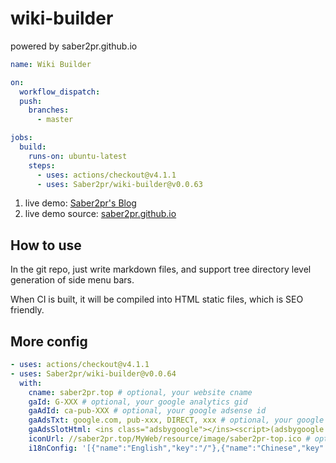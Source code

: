 # wiki-builder

powered by saber2pr.github.io

```yml
name: Wiki Builder

on:
  workflow_dispatch:
  push:
    branches:
      - master

jobs:
  build:
    runs-on: ubuntu-latest
    steps:
      - uses: actions/checkout@v4.1.1
      - uses: Saber2pr/wiki-builder@v0.0.63
```

1. live demo: [Saber2pr's Blog](https://saber2pr.top/)
2. live demo source: [saber2pr.github.io](https://github.com/Saber2pr/saber2pr.github.io)

## How to use

In the git repo, just write markdown files, and support tree directory level generation of side menu bars.

When CI is built, it will be compiled into HTML static files, which is SEO friendly.

## More config

```yml
- uses: actions/checkout@v4.1.1
- uses: Saber2pr/wiki-builder@v0.0.64
  with:
    cname: saber2pr.top # optional, your website cname
    gaId: G-XXX # optional, your google analytics gid 
    gaAdId: ca-pub-XXX # optional, your google adsense id
    gaAdsTxt: google.com, pub-xxx, DIRECT, xxx # optional, your google adsense txt
    gaAdsSlotHtml: <ins class="adsbygoogle"></ins><script>(adsbygoogle = window.adsbygoogle || []).push({});</script> # optional, your google adsense html
    iconUrl: //saber2pr.top/MyWeb/resource/image/saber2pr-top.ico # optional, your website icon
    i18nConfig: '[{"name":"English","key":"/"},{"name":"Chinese","key":"/zh"}]' # optional, your website i18n support

```